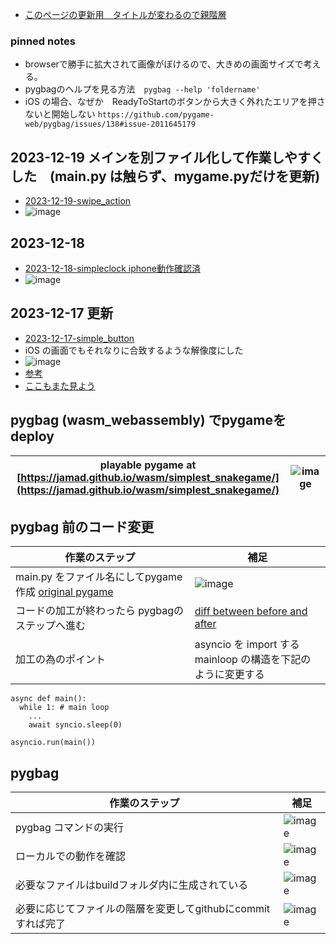 <link rel="stylesheet" type="text/css" href="/assets/css/styles.css">

* [このページの更新用　タイトルが変わるので親階層](https://github.com/jamad/jamad.github.io/tree/master/_posts)

### pinned notes
* browserで勝手に拡大されて画像がぼけるので、大きめの画面サイズで考える。
* pygbagのヘルプを見る方法　`pygbag --help 'foldername'`
* iOS の場合、なぜか　ReadyToStartのボタンから大きく外れたエリアを押さないと開始しない  `https://github.com/pygame-web/pygbag/issues/138#issue-2011645179`

## 2023-12-19 メインを別ファイル化して作業しやすくした　(main.py は触らず、mygame.pyだけを更新)
* [2023-12-19-swipe_action](https://jamad.github.io/wasm/2023-12-19-swipe_action/index.html)
* ![image](https://github.com/jamad/jamad.github.io/assets/949913/44db743b-1a16-4995-b53e-0a027e9d0b2a)


## 2023-12-18
* [2023-12-18-simpleclock iphone動作確認済](https://jamad.github.io/wasm/2023-12-18-simpleclock/)
* ![image](https://github.com/jamad/jamad.github.io/assets/949913/680a1d64-1320-4b0c-8ae5-3a18fb012427)

## 2023-12-17 更新
* [2023-12-17-simple_button](https://jamad.github.io/wasm/2023-12-17-simple_button/)
* iOS の画面でもそれなりに合致するような解像度にした
* ![image](https://github.com/jamad/jamad.github.io/assets/949913/72e8d875-ffcc-4506-8f16-b2ae58292628)
* [参考](https://github.com/pygame-web/pygbag)
* [ここもまた見よう](https://github.com/pygame-web/pygame-web.github.io/blob/main/wiki/pygbag-code/README.md)

## pygbag (wasm_webassembly) でpygameをdeploy

|playable pygame at [https://jamad.github.io/wasm/simplest_snakegame/](https://jamad.github.io/wasm/simplest_snakegame/)|![image](https://github.com/jamad/jamad.github.io/assets/949913/d0b4b29b-4b2d-4cc1-83ac-15b5289ea13d)|
|-|-|

## pygbag 前のコード変更

|作業のステップ|補足|
|-|-|
|main.py をファイル名にしてpygame作成 [original pygame](https://github.com/jamad/jamad.github.io/commit/b81478935a263176660824928385a67ddc909fb8?diff=unified&w=0)|![image](https://github.com/jamad/jamad.github.io/assets/949913/de710223-ef60-4c0f-96e6-358972bb7f12)|
|コードの加工が終わったら pygbagのステップへ進む　|[diff between before and after](https://github.com/jamad/jamad.github.io/commit/210a7ad0bcecc3d415990180ecc1b1a69433cbd8?diff=split&w=0)|
|加工の為のポイント| asyncio を import する <br> mainloop の構造を下記のように変更する|
  
```
async def main():
  while 1: # main loop
    ...
    await syncio.sleep(0)

asyncio.run(main())
```

## pygbag

|作業のステップ|補足|
|-|-|
|pygbag コマンドの実行|![image](https://github.com/jamad/jamad.github.io/assets/949913/490df2e4-9ed9-4a2e-89a0-89015d911c58)|
|ローカルでの動作を確認|![image](https://github.com/jamad/jamad.github.io/assets/949913/42c50d57-08bc-4688-82d0-87923f5385f9)|
|必要なファイルはbuildフォルダ内に生成されている|![image](https://github.com/jamad/jamad.github.io/assets/949913/63766277-7a2d-4d1f-9df9-27f998f6f002)|
|必要に応じてファイルの階層を変更してgithubにcommitすれば完了|![image](https://github.com/jamad/jamad.github.io/assets/949913/4cdef75e-1694-437f-8590-54c42b45199e)|


